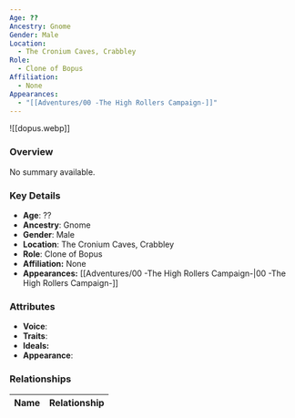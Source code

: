 ```yaml
---
Age: ??
Ancestry: Gnome
Gender: Male
Location:
  - The Cronium Caves, Crabbley
Role:
  - Clone of Bopus
Affiliation:
  - None
Appearances:
  - "[[Adventures/00 -The High Rollers Campaign-]]"
---
```


![[dopus.webp]]

### Overview
No summary available.

### Key Details
- **Age**: ??
- **Ancestry**: Gnome
- **Gender**: Male
- **Location**: The Cronium Caves, Crabbley
- **Role**: Clone of Bopus
- **Affiliation:** None
- **Appearances:** [[Adventures/00 -The High Rollers Campaign-\|00 -The High Rollers Campaign-]]

### Attributes
- **Voice**: 
- **Traits**: 
- **Ideals:** 
- **Appearance**:

### Relationships

| Name  | Relationship |
| ----- | ------------ |
